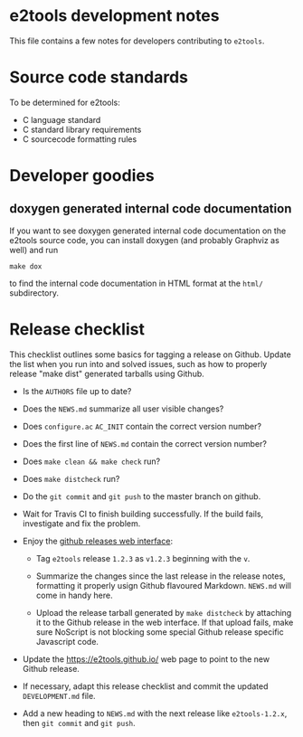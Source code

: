 e2tools development notes
=========================

This file contains a few notes for developers contributing to `e2tools`.


Source code standards
=====================

To be determined for e2tools:

   * C language standard
   * C standard library requirements
   * C sourcecode formatting rules


Developer goodies
=================

doxygen generated internal code documentation
---------------------------------------------

If you want to see doxygen generated internal code documentation on
the e2tools source code, you can install doxygen (and probably
Graphviz as well) and run

    make dox

to find the internal code documentation in HTML format at the `html/`
subdirectory.


Release checklist
=================

This checklist outlines some basics for tagging a release on
Github. Update the list when you run into and solved issues, such as
how to properly release "make dist" generated tarballs using Github.

  * Is the `AUTHORS` file up to date?

  * Does the `NEWS.md` summarize all user visible changes?

  * Does `configure.ac` `AC_INIT` contain the correct version number?

  * Does the first line of `NEWS.md` contain the correct version number?

  * Does `make clean && make check` run?

  * Does `make distcheck` run?

  * Do the `git commit` and `git push` to the master branch on github.

  * Wait for Travis CI to finish building successfully. If the build
    fails, investigate and fix the problem.

  * Enjoy the [github releases web
    interface](https://github.com/e2tools/e2tools/releases):

      * Tag `e2tools` release `1.2.3` as `v1.2.3` beginning with the `v`.

      * Summarize the changes since the last release in the release
        notes, formatting it properly usign Github flavoured
        Markdown. `NEWS.md` will come in handy here.

      * Upload the release tarball generated by `make distcheck` by
        attaching it to the Github release in the web interface. If
        that upload fails, make sure NoScript is not blocking some
        special Github release specific Javascript code.

  * Update the https://e2tools.github.io/ web page to point to the new
    Github release.

  * If necessary, adapt this release checklist and commit the updated
    `DEVELOPMENT.md` file.

  * Add a new heading to `NEWS.md` with the next release like
    `e2tools-1.2.x`, then `git commit` and `git push`.
